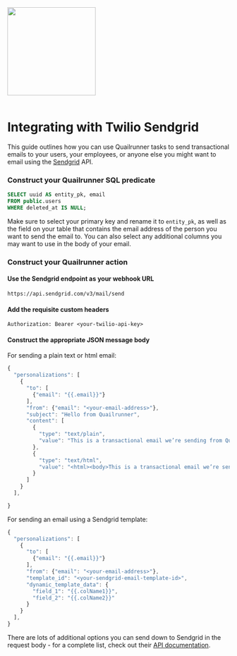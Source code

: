 <img src="https://assets.twilio.com/public_assets/ui-assets/0.0.26/img/auth0/Sendgrid.svg" width="200" style="margin-bottom: 16px;">

# Integrating with Twilio Sendgrid

This guide outlines how you can use Quailrunner tasks to send transactional emails to your users, your employees, or anyone else you might want to email using the [Sendgrid](https://sendgrid.com/en-us) API.

### Construct your Quailrunner SQL predicate

```sql
SELECT uuid AS entity_pk, email
FROM public.users
WHERE deleted_at IS NULL;
```

Make sure to select your primary key and rename it to `entity_pk`, as well as the field on your table that contains the email address of the person you want to send the email to. You can also select any additional columns you may want to use in the body of your email.

### Construct your Quailrunner action

#### Use the Sendgrid endpoint as your webhook URL

```
https://api.sendgrid.com/v3/mail/send
```

#### Add the requisite custom headers

```
Authorization: Bearer <your-twilio-api-key>
```

#### Construct the appropriate JSON message body

For sending a plain text or html email:

```js
{
  "personalizations": [
    {
      "to": [
        {"email": "{{.email}}"}
      ],
      "from": {"email": "<your-email-address>"},
      "subject": "Hello from Quailrunner",
      "content": [
        {
          "type": "text/plain",
          "value": "This is a transactional email we’re sending from Quailrunner and Sendgrid!"
        },
        {
          "type": "text/html",
          "value": "<html><body>This is a transactional email we’re sending from Quailrunner and Sendgrid!</body></html>"
        }
      ]
    }
  ],

}
```

For sending an email using a Sendgrid template:

```js
{
  "personalizations": [
    {
      "to": [
        {"email": "{{.email}}"}
      ],
      "from": {"email": "<your-email-address>"},
      "template_id": "<your-sendgrid-email-template-id>",
      "dynamic_template_data": {
        "field_1": "{{.colName1}}",
        "field_2": "{{.colName2}}"
      }
    }
  ],
}
```

There are lots of additional options you can send down to Sendgrid in the request body - for a complete list, check out their [API documentation](https://www.twilio.com/docs/sendgrid/api-reference/mail-send/mail-send#request-body).
